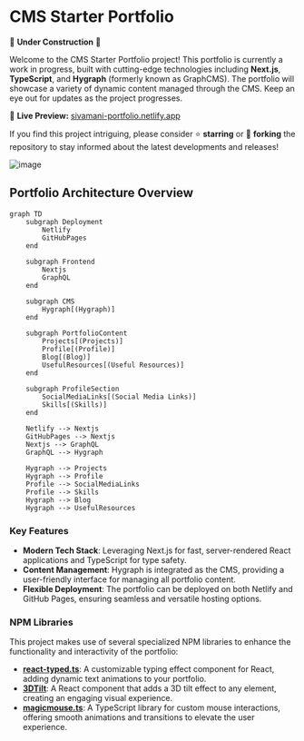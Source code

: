 # CMS Starter Portfolio

🚧 **Under Construction** 🚧

Welcome to the CMS Starter Portfolio project! This portfolio is currently a work in progress, built with cutting-edge technologies including **Next.js**, **TypeScript**, and **Hygraph** (formerly known as GraphCMS). The portfolio will showcase a variety of dynamic content managed through the CMS. Keep an eye out for updates as the project progresses.

🔗 **Live Preview:** [sivamani-portfolio.netlify.app](https://sivamani-portfolio.netlify.app/)

If you find this project intriguing, please consider ⭐ **starring** or 🍴 **forking** the repository to stay informed about the latest developments and releases!

![image](https://github.com/user-attachments/assets/101cf6c5-fbab-46ae-89de-36c0f700549a)


## Portfolio Architecture Overview

```mermaid
graph TD
    subgraph Deployment
        Netlify
        GitHubPages
    end

    subgraph Frontend
        Nextjs
        GraphQL
    end

    subgraph CMS
        Hygraph[(Hygraph)]
    end

    subgraph PortfolioContent
        Projects[(Projects)]
        Profile[(Profile)]
        Blog[(Blog)]
        UsefulResources[(Useful Resources)]
    end

    subgraph ProfileSection
        SocialMediaLinks[(Social Media Links)]
        Skills[(Skills)]
    end

    Netlify --> Nextjs
    GitHubPages --> Nextjs
    Nextjs --> GraphQL
    GraphQL --> Hygraph

    Hygraph --> Projects
    Hygraph --> Profile
    Profile --> SocialMediaLinks
    Profile --> Skills
    Hygraph --> Blog
    Hygraph --> UsefulResources
```

### Key Features

- **Modern Tech Stack**: Leveraging Next.js for fast, server-rendered React applications and TypeScript for type safety.
- **Content Management**: Hygraph is integrated as the CMS, providing a user-friendly interface for managing all portfolio content.
- **Flexible Deployment**: The portfolio can be deployed on both Netlify and GitHub Pages, ensuring seamless and versatile hosting options.

### NPM Libraries

This project makes use of several specialized NPM libraries to enhance the functionality and interactivity of the portfolio:

- **[react-typed.ts](https://www.npmjs.com/package/react-typed.ts)**: A customizable typing effect component for React, adding dynamic text animations to your portfolio.
- **[3DTilt](https://www.npmjs.com/package/3dtilt)**: A React component that adds a 3D tilt effect to any element, creating an engaging visual experience.
- **[magicmouse.ts](https://www.npmjs.com/package/magicmouse.ts)**: A TypeScript library for custom mouse interactions, offering smooth animations and transitions to elevate the user experience.
